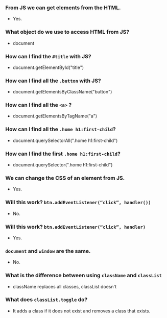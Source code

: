 ### From JS we can get elements from the HTML.

- Yes.

### What object do we use to access HTML from JS?

- document

### How can I find the `#title` with JS?

- document.getElementById("title")

### How can I find all the `.button` with JS?

- document.getElementsByClassName("button")

### How can I find all the `<a>` ?

- document.getElementsByTagName("a")

### How can I find all the `.home h1:first-child`?

- document.querySelectorAll(".home h1:first-child")

### How can I find the first `.home h1:first-child`?

- document.querySelector(".home h1:first-child")

### We can change the CSS of an element from JS.

- Yes.

### Will this work? `btn.addEventListener(“click”, handler())`

- No.

### Will this work? `btn.addEventListener(“click”, handler)`

- Yes.

### `document` and `window` are the same.

- No.

### What is the difference between using `className` and `classList`

- className replaces all classes, classList doesn't

### What does `classList.toggle` do?

- It adds a class if it does not exist and removes a class that exists.